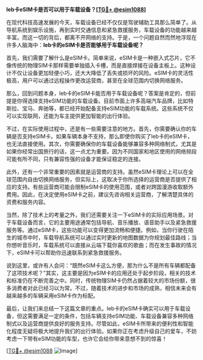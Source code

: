 **leb卡eSIM卡是否可以用于车载设备？[[TG💪+ @esim1088](https://t.me/s/esim1088)]**

在现代科技高速发展的今天，车载设备已经不仅仅是驾驶辅助工具那么简单了。从导航系统到娱乐设施，再到实时交通信息和紧急救援服务，车载设备的功能越来越丰富。而这一切的背后，都离不开网络的支持。于是，一个问题自然而然地浮现在许多人脑海中：**leb卡的eSIM卡是否能够用于车载设备呢？**

首先，我们需要了解什么是eSIM卡。简单来说，eSIM卡是一种嵌入式芯片，它不像传统的物理SIM卡那样需要单独插入卡槽，而是直接焊接在设备主板上。这种设计不仅让设备更加轻便小巧，还大大降低了丢失或损坏的风险。eSIM卡的灵活性极高，用户可以通过远程操作更改运营商，甚至在全球范围内切换网络服务。

那么，回到问题本身，leb卡的eSIM卡能否用于车载设备呢？答案是肯定的，但前提是你得选择支持eSIM功能的车载设备。目前市面上许多高端汽车品牌，比如特斯拉、宝马、奔驰等，都已经开始配备支持eSIM功能的车载系统。这些系统不仅可以实现联网，还能为车主提供更加智能的出行体验。

不过，在实际使用过程中，还是有一些需要注意的地方。首先，你需要确认你的车辆是否支持eSIM卡。如果车辆本身不支持，那么即使你购买了leb卡的eSIM卡，也无法直接使用。其次，你需要确保你的车载设备能够兼容多种网络制式，尤其是如果你经常出国旅行的话，这一点尤为重要。因为不同国家和地区使用的网络频段可能有所不同，只有兼容性强的设备才能保证稳定的连接。

此外，还有一个非常重要的因素就是运营商的支持。虽然eSIM卡理论上可以在全球范围内自由切换网络服务，但实际上，这取决于你所选择的运营商是否提供了相应的支持。有些运营商可能会限制eSIM卡的使用范围，或者对跨国漫游收取额外费用。因此，在决定使用eSIM卡之前，建议先咨询相关运营商，了解清楚具体的资费和服务内容。

当然，除了技术上的考量之外，我们还需要关注一下eSIM卡的实际应用场景。对于车载设备而言，它的主要用途通常包括导航、音乐播放、语音助手以及紧急救援服务等。通过eSIM卡，这些功能可以变得更加流畅和便捷。例如，当你行驶在陌生的城市中时，车载导航系统可以通过实时更新的地图数据为你规划最佳路线；当你想听音乐时，车载系统可以直接从云端下载你喜欢的歌曲；而在发生事故的情况下，eSIM卡可以帮助你迅速联系到紧急救援服务。

说到这里，或许有人会问：“既然eSIM卡这么方便，那为什么不是所有车辆都配备了这项技术呢？”其实，这主要是因为eSIM卡的应用还处于起步阶段，相关的技术和标准仍在不断完善之中。同时，传统物理SIM卡仍然占据着较大的市场份额，很多消费者对此已经习以为常。不过，随着技术的进步和市场的成熟，相信未来会有越来越多的车辆采用eSIM卡作为标配。

最后，让我们来总结一下这篇文章的重点。leb卡的eSIM卡确实可以用于车载设备，但这需要满足一定的条件，包括车辆支持eSIM功能、车载设备兼容多种网络制式以及运营商提供良好的服务支持。尽管如此，eSIM卡所带来的便利性和智能化程度无疑将极大地提升我们的出行体验。如果你正在考虑升级自己的爱车，不妨考虑一下带有eSIM功能的车型，也许它会给你带来意想不到的惊喜！

[[TG💪+ @esim1088](https://t.me/s/esim1088) ![Image](https://i.postimg.cc/4NQfJmqS/Snipaste-2025-05-13-00-14-12.png)]